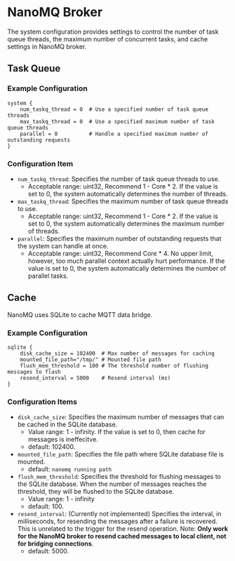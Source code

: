 # NanoMQ Broker

 The system configuration provides settings to control the number of task queue threads, the maximum number of concurrent tasks, and cache settings in NanoMQ broker.

## Task Queue
### Example Configuration

```hcl
system {
    num_taskq_thread = 0  # Use a specified number of task queue threads
    max_taskq_thread = 0  # Use a specified maximum number of task queue threads
    parallel = 0          # Handle a specified maximum number of outstanding requests
}
```

### Configuration Item

- `num_taskq_thread`: Specifies the number of task queue threads to use. 
  - Acceptable range: uint32, Recommend 1 - Core * 2. If the value is set to 0, the system automatically determines the number of threads.
- `max_taskq_thread`: Specifies the maximum number of task queue threads to use.
  - Acceptable range: uint32, Recommend 1 - Core * 2. If the value is set to 0, the system automatically determines the maximum number of threads.
- `parallel`: Specifies the maximum number of outstanding requests that the system can handle at once.
  - Acceptable range: uint32, Recommend Core * 4. No upper limit, however, too much parallel context actually hurt performance. If the value is set to 0, the system automatically determines the number of parallel tasks.

## Cache 

NanoMQ uses SQLite to cache MQTT data bridge.

### Example Configuration

```hcl
sqlite {
    disk_cache_size = 102400  # Max number of messages for caching
    mounted_file_path="/tmp/" # Mounted file path 
    flush_mem_threshold = 100 # The threshold number of flushing messages to flash
    resend_interval = 5000    # Resend interval (ms)
}
```

### Configuration Items

- `disk_cache_size`: Specifies the maximum number of messages that can be cached in the SQLite database.
  - Value range: 1 - infinity. If the value is set to 0, then cache for messages is ineffecitve.
  - default: 102400.
- `mounted_file_path`: Specifies the file path where SQLite database file is mounted.
  -  default: `nanomq running path`
- `flush_mem_threshold`: Specifies the threshold for flushing messages to the SQLite database. When the number of messages reaches the threshold, they will be flushed to the SQLite database.
  -  Value range: 1 - infinity
  -  default: 100.
- `resend_interval`: (Currently not implemented) Specifies the interval, in milliseconds, for resending the messages after a failure is recovered. This is unrelated to the trigger for the resend operation. Note:  **Only work for the NanoMQ broker to resend cached messages to local client, not for bridging connections**.
  -  default: 5000. 
